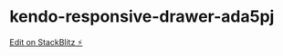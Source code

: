 # kendo-responsive-drawer-ada5pj

[Edit on StackBlitz ⚡️](https://stackblitz.com/edit/kendo-responsive-drawer-ada5pj)